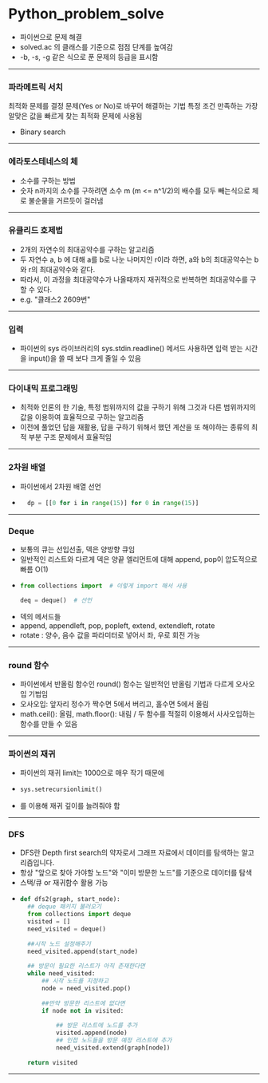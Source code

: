 # Python_problem_solve

- 파이썬으로 문제 해결
- solved.ac 의 클래스를 기준으로 점점 단계를 높여감
- -b, -s, -g 같은 식으로 푼 문제의 등급을 표시함


---

### 파라메트릭 서치

최적화 문제를 결정 문제(Yes or No)로 바꾸어 해결하는 기법
특정 조건 만족하는 가장 알맞은 값을 빠르게 찾는 최적화 문제에 사용됨
- Binary search

---
### 에라토스테네스의 체
- 소수를 구하는 방법
- 숫자 n까지의 소수를 구하려면 소수 m (m <= n^1/2)의 배수를 모두 빼는식으로 체로 불순물을 거르듯이 걸러냄

---
### 유클리드 호제법
- 2개의 자연수의 최대공약수를 구하는 알고리즘
- 두 자연수 a, b 에 대해 a를 b로 나눈 나머지인 r이라 하면, a와 b의 최대공약수는 b와 r의 최대공약수와 같다.
- 따라서, 이 과정을 최대공약수가 나올때까지 재귀적으로 반복하면 최대공약수를 구할 수 있다.
- e.g. "클래스2 2609번"

---
### 입력
- 파이썬의 sys 라이브러리의 sys.stdin.readline() 메서드 사용하면 입력 받는 시간을 input()을 쓸 때 보다 크게 줄일 수 있음

---
### 다이내믹 프로그래밍
- 최적화 인론의 한 기술, 특정 범위까지의 값을 구하기 위해 그것과 다른 범위까지의 값을 이용하여 효율적으로 구하는 알고리즘
- 이전에 풀었던 답을 재활용, 답을 구하기 위해서 했던 계산을 또 해야하는 종류의 최적 부분 구조 문제에서 효율적임

---
### 2차원 배열
- 파이썬에서 2차원 배열 선언 
- ```python
    dp = [[0 for i in range(15)] for 0 in range(15)]
---
### Deque
- 보통의 큐는 선입선출, 덱은 양방향 큐임
- 일반적인 리스트와 다르게 덱은 양끝 엘리먼트에 대해 append, pop이 압도적으로 빠름 O(1)
- ```python
  from collections import  # 이렇게 import 해서 사용
  
  deq = deque()  # 선언
- 덱의 메서드들
- append, appendleft, pop, popleft, extend, extendleft, rotate
- rotate : 양수, 음수 값을 파라미터로 넣어서 좌, 우로 회전 가능
---
### round 함수
- 파이썬에서 반올림 함수인 round() 함수는 일반적인 반올림 기법과 다르게 오사오입 기법임
- 오사오입: 앞자리 정수가 짝수면 5에서 버리고, 홀수면 5에서 올림
- math.ceil(): 올림, math.floor(): 내림 / 두 함수를 적절히 이용해서 사사오입하는 함수를 만들 수 있음

---
### 파이썬의 재귀
- 파이썬의 재귀 limit는 1000으로 매우 작기 때문에
- ```python 
  sys.setrecursionlimit()
- 를 이용해 재귀 깊이를 늘려줘야 함
---
### DFS

- DFS란 Depth first search의 약자로서 그래프 자료에서 데이터를 탐색하는 알고리즘입니다.
- 항상 "앞으로 찾아 가야할 노드"와 "이미 방문한 노드"를 기준으로 데이터를 탐색
- 스택/큐 or 재귀함수 활용 가능
- ```python 
  def dfs2(graph, start_node):
    ## deque 패키지 불러오기
    from collections import deque
    visited = []
    need_visited = deque()
    
    ##시작 노드 설정해주기
    need_visited.append(start_node)
    
    ## 방문이 필요한 리스트가 아직 존재한다면
    while need_visited:
        ## 시작 노드를 지정하고
        node = need_visited.pop()
 
        ##만약 방문한 리스트에 없다면
        if node not in visited:
 
            ## 방문 리스트에 노드를 추가
            visited.append(node)
            ## 인접 노드들을 방문 예정 리스트에 추가
            need_visited.extend(graph[node])
                
    return visited
---
